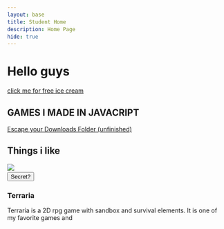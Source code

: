 ```yaml
---
layout: base
title: Student Home 
description: Home Page
hide: true
---
```


<html lang="en">
    <head>
        <style>
            #terrariaboss {
                visibility: hidden;
                position: fixed;
                left: 25%;
                top: -1500px;
                width: 50%;
                image-rendering: pixelated;
            }
        </style>
        <script>
        </script>
    </head>
    <body>
        <img id="terrariaboss" src="images/Eye_of_Cthulhu_(Phase_1).gif">
        <h1>Hello guys</h1>
        <a href="https://thegamer221148.github.io/clickit/">click me for free ice cream</a>
        <h2>GAMES I MADE IN JAVACRIPT</h2>
        <a href="https://thegamer221148.github.io/backrooms">Escape your Downloads Folder (unfinished)</a>
        <h2>Things i like</h2>
        <img src="https://upload.wikimedia.org/wikipedia/en/1/1a/Terraria_Steam_artwork.jpg">
        <br>
        <button onclick="
            const EOC = document.getElementById('terrariaboss');
            let pos = -200;
            function move(){
                pos += 5;
                EOC.style.top = pos + '%';
                if(pos < 100){
                    requestAnimationFrame(move);
                }else{
                    EOC.style.top = '-200%';
                    EOC.style.visibility = 'hidden';
                    console.log('done!');
                }
            }
            new Audio('assets/terraria-boss-spawn-sound-effect-made-with-Voicemod.mp3').play();
            EOC.style.visibility = 'visible';
            move();
        ">Secret?</button>
        <h3>Terraria</h3>
        <p>Terraria is a 2D rpg game with sandbox and survival elements. It is one of my favorite games and </p>
    </body>
</html>